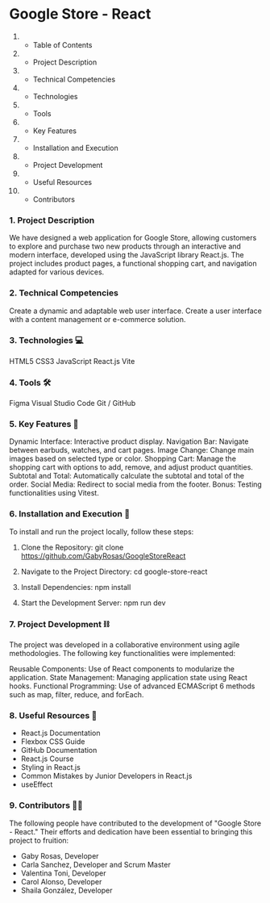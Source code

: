 # Google Store - React

1. - Table of Contents
2. - Project Description
3. - Technical Competencies
4. - Technologies
5. - Tools
6. - Key Features
7. - Installation and Execution
8. - Project Development
9. - Useful Resources
10. - Contributors

### 1. Project Description
We have designed a web application for Google Store, allowing customers to explore and purchase two new products through an interactive and modern interface, developed using the JavaScript library React.js. The project includes product pages, a functional shopping cart, and navigation adapted for various devices.

### 2. Technical Competencies
Create a dynamic and adaptable web user interface.
Create a user interface with a content management or e-commerce solution.

### 3. Technologies 💻
HTML5
CSS3
JavaScript
React.js
Vite

### 4. Tools 🛠️
Figma
Visual Studio Code
Git / GitHub

###  5. Key Features 📌
Dynamic Interface: Interactive product display.
Navigation Bar: Navigate between earbuds, watches, and cart pages.
Image Change: Change main images based on selected type or color.
Shopping Cart: Manage the shopping cart with options to add, remove, and adjust product quantities.
Subtotal and Total: Automatically calculate the subtotal and total of the order.
Social Media: Redirect to social media from the footer.
Bonus: Testing functionalities using Vitest.

### 6. Installation and Execution 🔩
To install and run the project locally, follow these steps:

1.  Clone the Repository:
git clone https://github.com/GabyRosas/GoogleStoreReact

2.  Navigate to the Project Directory:
 cd google-store-react

3. Install Dependencies:
 npm install

4. Start the Development Server:
npm run dev


### 7. Project Development ⛓️
The project was developed in a collaborative environment using agile methodologies. The following key functionalities were implemented:

Reusable Components: Use of React components to modularize the application.
State Management: Managing application state using React hooks.
Functional Programming: Use of advanced ECMAScript 6 methods such as map, filter, reduce, and forEach.

### 8. Useful Resources 📝

- React.js Documentation
- Flexbox CSS Guide
- GitHub Documentation
- React.js Course
- Styling in React.js
- Common Mistakes by Junior Developers in React.js
- useEffect

### 9. Contributors 👯‍♀️
The following people have contributed to the development of "Google Store - React." Their efforts and dedication have been essential to bringing this project to fruition:

- Gaby Rosas, Developer
- Carla Sanchez,  Developer and Scrum Master
- Valentina Toni, Developer
- Carol Alonso, Developer
- Shaila González, Developer











